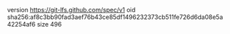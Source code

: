 version https://git-lfs.github.com/spec/v1
oid sha256:af8c3bb90fad3aef76b43ce85df1496232373cb511fe726d6da08e5a42254af6
size 496

